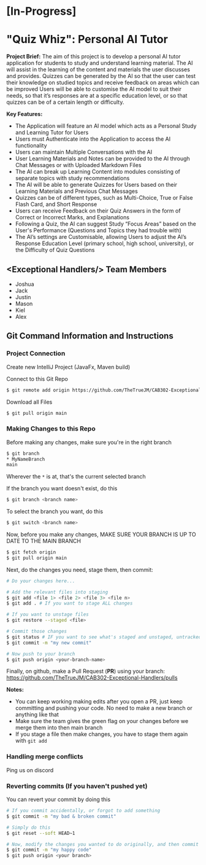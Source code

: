 # \[In-Progress]
# "Quiz Whiz": Personal AI Tutor
**Project Brief:** The aim of this project is to develop a personal AI tutor application for students to study and understand learning material. The AI will assist in the learning of the content and materials the user discusses and provides. Quizzes can be generated by the AI so that the user can test their knowledge on studied topics and receive feedback on areas which can be improved Users will be able to customise the AI model to suit their needs, so that it’s responses are at a specific education level, or so that quizzes can be of a certain length or difficulty.

**Key Features:**
- The Application will feature an AI model which acts as a Personal Study and Learning Tutor for Users
- Users must Authenticate into the Application to access the AI functionality
- Users can maintain Multiple Conversations with the AI
- User Learning Materials and Notes can be provided to the AI through Chat Messages or with Uploaded Markdown Files
- The AI can break up Learning Content into modules consisting of separate topics with study recommendations
- The AI will be able to generate Quizzes for Users based on their Learning Materials and Previous Chat Messages
- Quizzes can be of different types, such as Multi-Choice, True or False Flash Card, and Short Response
- Users can receive Feedback on their Quiz Answers in the form of Correct or Incorrect Marks, and Explanations
- Following a Quiz, the AI can suggest Study “Focus Areas” based on the User's Performance (Questions and Topics they had trouble with)
- The AI’s settings are Customisable, allowing Users to adjust the AI’s Response Education Level (primary school, high school, university), or the Difficulty of Quiz Questions


## \<Exceptional Handlers/> Team Members
- Joshua
- Jack
- Justin
- Mason
- Kiel
- Alex

## Git Command Information and Instructions
### Project Connection
Create new IntelliJ Project (JavaFx, Maven build)

Connect to this Git Repo
```bash
$ git remote add origin https://github.com/TheTrueJM/CAB302-Exceptional-Handlers.git
```

Download all Files
```bash
$ git pull origin main
```

### Making Changes to this Repo
Before making any changes, make sure you're in the right branch
```bash
$ git branch
* MyNameBranch 
main
```
Wherever the `*` is at, that's the current selected branch


If the branch you want doesn't exist, do this
```bash
$ git branch <branch name>
```

To select the branch you want, do this
```bash
$ git switch <branch name>
```

Now, before you make any changes, MAKE SURE YOUR BRANCH IS UP TO DATE TO THE MAIN BRANCH
```bash
$ git fetch origin
$ git pull origin main
```

Next, do the changes you need, stage them, then commit:
```bash
# Do your changes here...

# Add the relevant files into staging
$ git add <file 1> <file 2> <file 3> <file n>
$ git add . # If you want to stage ALL changes

# If you want to unstage files
$ git restore --staged <file>

# Commit those changes
$ git status # IF you want to see what's staged and unstaged, untracked files
$ git commit -m "my new commit"

# Now push to your branch
$ git push origin <your-branch-name>
```

Finally, on github, make a Pull Request (**PR**) using your branch: https://github.com/TheTrueJM/CAB302-Exceptional-Handlers/pulls

**Notes:**
- You can keep working making edits after you open a PR, just keep committing and pushing your code. No need to make a new branch or anything like that
- Make sure the team gives the green flag on your changes before we merge them into then main branch
- If you stage a file then make changes, you have to stage them again with `git add`

### Handling merge conflicts
Ping us on discord

### Reverting commits (If you haven't pushed yet)
You can revert your commit by doing this
```bash
# If you commit accidentally, or forgot to add something
$ git commit -m "my bad & broken commit"

# Simply do this
$ git reset --soft HEAD~1

# Now, modify the changes you wanted to do originally, and then commit
$ git commit -m "my happy code"
$ git push origin <your branch>
```
